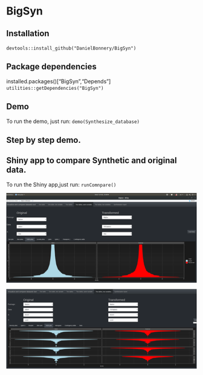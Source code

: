 
# BigSyn

## Installation

`devtools::install_github("DanielBonnery/BigSyn")`

## Package dependencies

installed.packages()\[“BigSyn”,“Depends”\]
`utilities::getDependencies("BigSyn")`

## Demo

To run the demo, just run: `demo(Synthesize_database)`

## Step by step demo.

## Shiny app to compare Synthetic and original data.

To run the Shiny app,just run: `runComnpare()`

![](README_files/shinyapp1.png)<!-- -->

![](README_files/shinyapp2.png)<!-- -->
